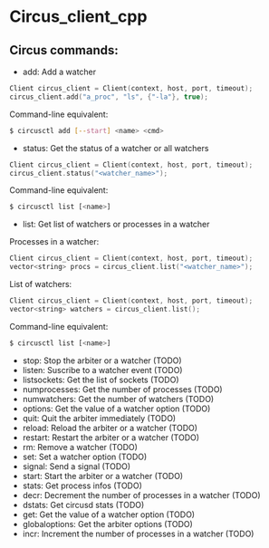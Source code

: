 # Circus_client_cpp

## Circus commands:

 * add: Add a watcher
 ```cpp
 Client circus_client = Client(context, host, port, timeout);
 circus_client.add("a_proc", "ls", {"-la"}, true);
 ```
 
 Command-line equivalent:
 ```bash
 $ circusctl add [--start] <name> <cmd>
```


 * status: Get the status of a watcher or all watchers
 ```cpp
 Client circus_client = Client(context, host, port, timeout);
 circus_client.status("<watcher_name>");
 ```
 
 Command-line equivalent:
 ```bash
 $ circusctl list [<name>]
```
 * list: Get list of watchers or processes in a watcher
 
 Processes in a watcher:
 ```cpp
 Client circus_client = Client(context, host, port, timeout);
 vector<string> procs = circus_client.list("<watcher_name>");
 ```
 
  List of watchers:
 ```cpp
 Client circus_client = Client(context, host, port, timeout);
 vector<string> watchers = circus_client.list();
 ```
 
 Command-line equivalent:
 ```bash
 $ circusctl list [<name>]
```



 * stop: Stop the arbiter or a watcher (TODO)
 * listen: Suscribe to a watcher event (TODO)
 * listsockets: Get the list of sockets (TODO)
 * numprocesses: Get the number of processes (TODO)
 * numwatchers: Get the number of watchers (TODO)
 * options: Get the value of a watcher option (TODO)
 * quit: Quit the arbiter immediately (TODO)
 * reload: Reload the arbiter or a watcher (TODO)
 * restart: Restart the arbiter or a watcher (TODO)
 * rm: Remove a watcher (TODO)
 * set: Set a watcher option (TODO)
 * signal: Send a signal (TODO)
 * start: Start the arbiter or a watcher (TODO)
 * stats: Get process infos (TODO)
 * decr: Decrement the number of processes in a watcher (TODO)
 * dstats: Get circusd stats (TODO)
 * get: Get the value of a watcher option (TODO)
 * globaloptions: Get the arbiter options (TODO)
 * incr: Increment the number of processes in a watcher (TODO)

